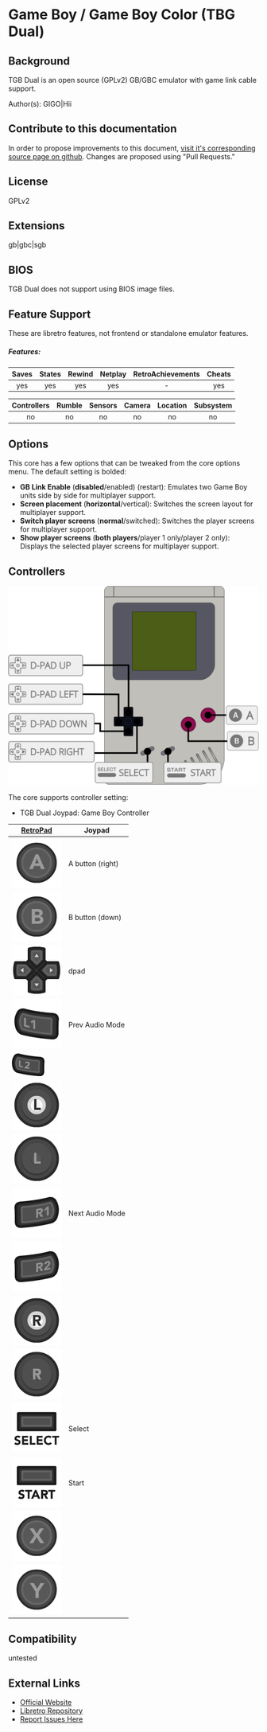 # Game Boy / Game Boy Color (TBG Dual)

## Background

TGB Dual is an open source (GPLv2) GB/GBC emulator with game link cable support.

Author(s): GIGO|Hii

## Contribute to this documentation

In order to propose improvements to this document, [visit it's corresponding source page on github](https://github.com/libretro/docs/tree/master/docs/library/tgbdual.md). Changes are proposed using "Pull Requests."

## License

GPLv2

## Extensions

gb|gbc|sgb

## BIOS

TGB Dual does not support using BIOS image files.

## Feature Support

These are libretro features, not frontend or standalone emulator features.

##### Features:

| Saves | States      | Rewind | Netplay | RetroAchievements | Cheats |
|:-----:|:-----------:|:------:|:-------:|:-----------------:|:------:|
|  yes  |   yes       | yes    | yes     |        -          | yes    |

| Controllers     | Rumble | Sensors | Camera | Location | Subsystem     |
|:---------------:|:------:|:-------:|:------:|:--------:|:-------------:|
|       no        |  no    |   no    |  no    |   no     |      no       |

## Options

This core has a few options that can be tweaked from the core options menu. The default setting is bolded:

- **GB Link Enable** (**disabled**/enabled) (restart): Emulates two Game Boy units side by side for multiplayer support.
- **Screen placement** (**horizontal**/vertical): Switches the screen layout for multiplayer support.
- **Switch player screens** (**normal**/switched): Switches the player screens for multiplayer support.
- **Show player screens** (**both players**/player 1 only/player 2 only): Displays the selected player screens for multiplayer support.

## Controllers

![Game Boy Diagram](images/Controllers/Game-Boy_joypad.png)

The core supports controller setting:

* TGB Dual Joypad: Game Boy Controller

| [RetroPad](RetroPad)                                           | Joypad |
|----------------------------------------------------------------|--------|
| ![RetroPad_A](images/RetroPad/Retro_A_Round.png)               |A button (right)|
| ![RetroPad_B](images/RetroPad/Retro_B_Round.png)               |B button (down)|
| ![RetroPad_Dpad](images/RetroPad/Retro_Dpad.png)               |dpad        |
| ![RetroPad_L1](images/RetroPad/Retro_L1.png)                   |Prev Audio Mode        |
| ![RetroPad_L2](images/RetroPad/Retro_L2_Temp.png)              |        |
| ![RetroPad_L3](images/RetroPad/Retro_L3.png)                   |        |
| ![RetroPad_Left_Stick](images/RetroPad/Retro_Left_Stick.png)   |        |
| ![RetroPad_R1](images/RetroPad/Retro_R1.png)                   |Next Audio Mode        |
| ![RetroPad_R2](images/RetroPad/Retro_R2.png)                   |        |
| ![RetroPad_R3](images/RetroPad/Retro_R3.png)                   |        |
| ![RetroPad_Right_Stick](images/RetroPad/Retro_Right_Stick.png) |        |
| ![RetroPad_Select](images/RetroPad/Retro_Select.png)           |Select        |
| ![RetroPad_Start](images/RetroPad/Retro_Start.png)             |Start        |
| ![RetroPad_X](images/RetroPad/Retro_X_Round.png)               |        |
| ![RetroPad_Y](images/RetroPad/Retro_Y_Round.png)               |        |

## Compatibility

untested

## External Links

* [Official Website](http://gigo.retrogames.com/download.html)  
* [Libretro Repository](https://github.com/libretro/tgbdual-libretro)
* [Report Issues Here](https://github.com/libretro/libretro-meta)
